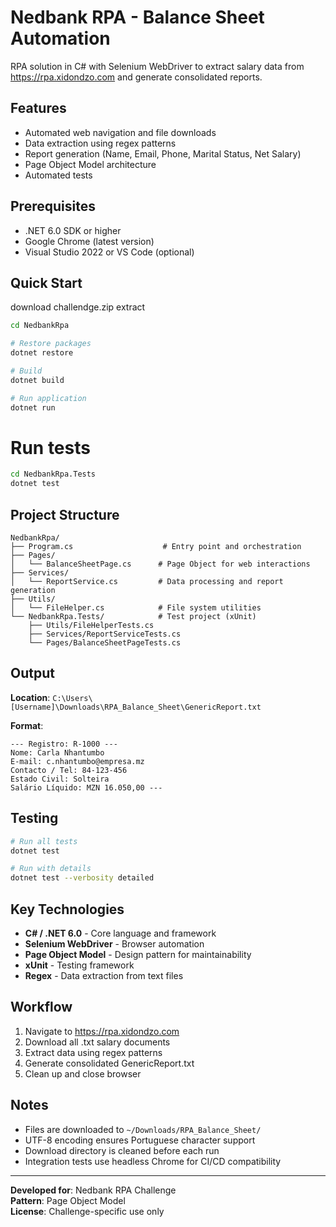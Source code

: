 # Nedbank RPA - Balance Sheet Automation

RPA solution in C# with Selenium WebDriver to extract salary data from https://rpa.xidondzo.com and generate consolidated reports.

##  Features

- Automated web navigation and file downloads
- Data extraction using regex patterns
- Report generation (Name, Email, Phone, Marital Status, Net Salary)
- Page Object Model architecture
- Automated tests

##  Prerequisites

- .NET 6.0 SDK or higher
- Google Chrome (latest version)
- Visual Studio 2022 or VS Code (optional)

##  Quick Start

download challendge.zip
extract
```bash
cd NedbankRpa

# Restore packages
dotnet restore

# Build
dotnet build

# Run application
dotnet run
```

# Run tests
```bash
cd NedbankRpa.Tests
dotnet test
```

##  Project Structure

```
NedbankRpa/
├── Program.cs                    # Entry point and orchestration
├── Pages/
│   └── BalanceSheetPage.cs      # Page Object for web interactions
├── Services/
│   └── ReportService.cs         # Data processing and report generation
├── Utils/
│   └── FileHelper.cs            # File system utilities
└── NedbankRpa.Tests/            # Test project (xUnit)
    ├── Utils/FileHelperTests.cs
    ├── Services/ReportServiceTests.cs
    └── Pages/BalanceSheetPageTests.cs
```

##  Output

**Location**: `C:\Users\[Username]\Downloads\RPA_Balance_Sheet\GenericReport.txt`

**Format**:
```
--- Registro: R-1000 ---
Nome: Carla Nhantumbo
E-mail: c.nhantumbo@empresa.mz
Contacto / Tel: 84-123-456
Estado Civil: Solteira
Salário Líquido: MZN 16.050,00 ---
```

##  Testing

```bash
# Run all tests
dotnet test

# Run with details
dotnet test --verbosity detailed
```

##  Key Technologies

- **C# / .NET 6.0** - Core language and framework
- **Selenium WebDriver** - Browser automation
- **Page Object Model** - Design pattern for maintainability
- **xUnit** - Testing framework
- **Regex** - Data extraction from text files

##  Workflow

1. Navigate to https://rpa.xidondzo.com
2. Download all .txt salary documents
3. Extract data using regex patterns
4. Generate consolidated GenericReport.txt
5. Clean up and close browser

##  Notes

- Files are downloaded to `~/Downloads/RPA_Balance_Sheet/`
- UTF-8 encoding ensures Portuguese character support
- Download directory is cleaned before each run
- Integration tests use headless Chrome for CI/CD compatibility

---

**Developed for**: Nedbank RPA Challenge  
**Pattern**: Page Object Model  
**License**: Challenge-specific use only

